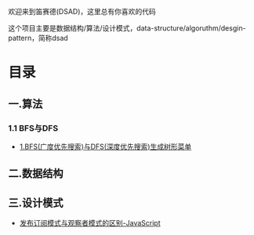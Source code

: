 欢迎来到笛赛德(DSAD)，这里总有你喜欢的代码

这个项目主要是数据结构/算法/设计模式，data-structure/algoruthm/desgin-pattern，简称dsad

# 目录
## 一.算法
### 1.1 BFS与DFS
- [1.BFS(广度优先搜索)与DFS(深度优先搜索)生成树形菜单](./doc/algrithm/001_bfs_dfs_menu/README.md)


## 二.数据结构

## 三.设计模式
- [发布订阅模式与观察者模式的区别-JavaScript](./doc/design-pattern/subscrib-publish_observer.md)

